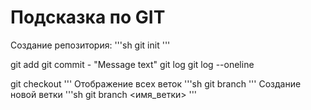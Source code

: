 # Подсказка по GIT

Создание репозитория:
'''sh
git init
'''

git add
git commit - "Message text"
git log
git log --oneline


git checkout
'''
Отображение всеx веток
'''sh
git branch 
'''
Создание новой ветки
'''sh
git branch <имя_ветки>
'''
